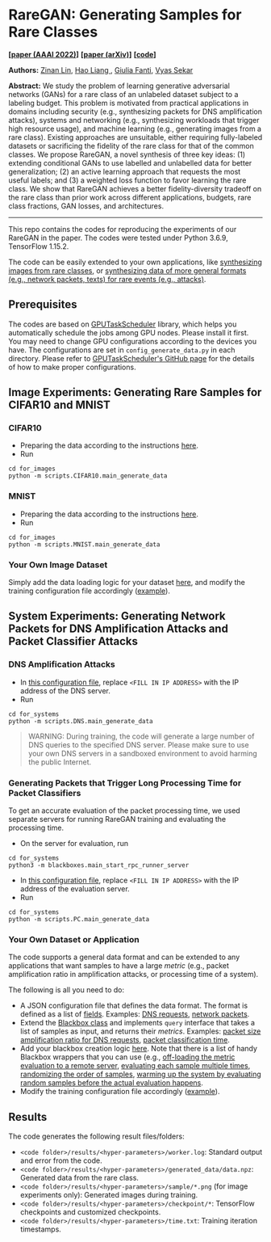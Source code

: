 # RareGAN: Generating Samples for Rare Classes

**[[paper (AAAI 2022)](#)]**
**[[paper (arXiv)](https://arxiv.org/abs/2203.10674)]**
**[[code](https://github.com/fjxmlzn/RareGAN)]**


**Authors:** [Zinan Lin](http://www.andrew.cmu.edu/user/zinanl/), [Hao Liang ](https://www.linkedin.com/in/hao-liang-5b5020198/), [Giulia Fanti](https://www.andrew.cmu.edu/user/gfanti/), [Vyas Sekar](https://users.ece.cmu.edu/~vsekar/)

**Abstract:** We study the problem of learning generative adversarial networks (GANs) for a rare class of an unlabeled dataset subject to a labeling budget. This problem is motivated from practical applications in domains including security (e.g., synthesizing packets for DNS amplification attacks), systems and networking (e.g., synthesizing workloads that trigger high resource usage), and machine learning (e.g., generating images from a rare class). Existing approaches are unsuitable, either requiring fully-labeled datasets or sacrificing the fidelity of the rare class for that of the common classes. We propose RareGAN, a novel synthesis of three key ideas: (1) extending conditional GANs to use labelled and unlabelled data for better generalization; (2) an active learning approach that requests the most useful labels; and (3) a weighted loss function to favor learning the rare class. We show that RareGAN achieves a better fidelity-diversity tradeoff on the rare class than prior work across different applications, budgets, rare class fractions, GAN losses, and architectures.

---
This repo contains the codes for reproducing the experiments of our RareGAN in the paper. The codes were tested under Python 3.6.9, TensorFlow 1.15.2.

The code can be easily extended to your own applications, like [synthesizing images from rare classes](#extend-image), or [synthesizing data of more general formats (e.g., network packets, texts) for rare events (e.g., attacks)](#extend-network).

## Prerequisites

The codes are based on [GPUTaskScheduler](https://github.com/fjxmlzn/GPUTaskScheduler) library, which helps you automatically schedule the jobs among GPU nodes. Please install it first. You may need to change GPU configurations according to the devices you have. The configurations are set in `config_generate_data.py` in each directory. Please refer to [GPUTaskScheduler's GitHub page](https://github.com/fjxmlzn/GPUTaskScheduler) for the details of how to make proper configurations.

## Image Experiments: Generating Rare Samples for CIFAR10 and MNIST

### CIFAR10

* Preparing the data according to the instructions [here](for_images/data/CIFAR10/README.md).
* Run

```
cd for_images
python -m scripts.CIFAR10.main_generate_data
```

### MNIST

* Preparing the data according to the instructions [here](for_images/data/MNIST/README.md).
* Run

```
cd for_images
python -m scripts.MNIST.main_generate_data
```

### <span id="extend-image">Your Own Image Dataset</span>
Simply add the data loading logic for your dataset [here](for_images/lib/data/load_data.py), and modify the training configuration file accordingly ([example](for_images/scripts/CIFAR10/config_generate_data.py)).

## System Experiments: Generating Network Packets for DNS Amplification Attacks and Packet Classifier Attacks

### DNS Amplification Attacks

* In [this configuration file](for_systems/scripts/DNS/config_generate_data.py), replace `<FILL IN IP ADDRESS>` with the IP address of the DNS server.
* Run

```
cd for_systems
python -m scripts.DNS.main_generate_data
```

> WARNING: During training, the code will generate a large number of DNS queries to the specified DNS server. Please make sure to use your own DNS servers in a sandboxed environment to avoid harming the public Internet. 

### Generating Packets that Trigger Long Processing Time for Packet Classifiers

To get an accurate evaluation of the packet processing time, we used separate servers for running RareGAN training and evaluating the processing time.

* On the server for evaluation, run

```
cd for_systems
python3 -m blackboxes.main_start_rpc_runner_server
```

* In [this configuration file](for_systems/scripts/PC/config_generate_data.py), replace `<FILL IN IP ADDRESS>` with the IP address of the evaluation server.
* Run

```
cd for_systems
python -m scripts.PC.main_generate_data
```

### <span id="extend-network">Your Own Dataset or Application</span>

The code supports a general data format and can be extended to any applications that want samples to have a large *metric* (e.g., packet amplification ratio in amplification attacks, or processing time of a system).

The following is all you need to do:

* A JSON configuration file that defines the data format. The format is defined as a list of [fields](for_systems/lib/data/fields.py). Examples: [DNS requests](for_systems/input_definitions/dns_input_definition.json), [network packets](for_systems/input_definitions/packet_classification_input_definition.json).
* Extend the [Blackbox class](for_systems/blackboxes/blackbox.py) and implements `query` interface that takes a list of samples as input, and returns their *metrics*. Examples: [packet size amplification ratio for DNS requests](for_systems/blackboxes/dns_blackbox.py), [packet classification time](for_systems/blackboxes/packet_classification_blackbox.py).
* Add your blackbox creation logic [here](for_systems/blackboxes/blackbox_utils.py). Note that there is a list of handy Blackbox wrappers that you can use (e.g., [off-loading the metric evaluation to a remote server](for_systems/blackboxes/rpc_wrapper.py), [evaluating each sample multiple times](for_systems/blackboxes/average_measurement_wrapper.py), [randomizing the order of samples](for_systems/blackboxes/random_order_measurement_wrapper.py), [warming up the system by evaluating random samples before the actual evaluation happens](for_systems/blackboxes/warm_up_measurement_wrapper.py). 
* Modify the training configuration file accordingly ([example](for_systems/scripts/DNS/config_generate_data.py)).



## Results

The code generates the following result files/folders:

* `<code folder>/results/<hyper-parameters>/worker.log`: Standard output and error from the code.
* `<code folder>/results/<hyper-parameters>/generated_data/data.npz`: Generated data from the rare class.
* `<code folder>/results/<hyper-parameters>/sample/*.png` (for image experiments only): Generated images during training.
* `<code folder>/results/<hyper-parameters>/checkpoint/*`: TensorFlow checkpoints and customized checkpoints.
* `<code folder>/results/<hyper-parameters>/time.txt`: Training iteration timestamps.
